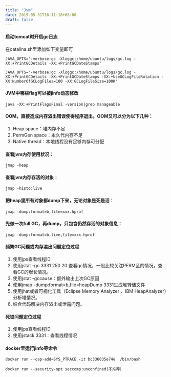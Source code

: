 ```yaml
---
title: "Jvm"
date: 2019-05-31T16:11:18+08:00
draft: false
---
```


#### 启动tomcat时开启gc日志
在catalina.sh里添加如下变量即可

```
JAVA_OPTS='-verbose:gc -Xloggc:/home/ubuntu/logs/gc.log -XX:+PrintGCDetails -XX:+PrintGCDateStamps'
```

```
JAVA_OPTS='-verbose:gc -Xloggc:/home/ubuntu/logs/gc.log -XX:+PrintGCDetails -XX:+PrintGCDateStamps -XX:+UseGCLogFileRotation -XX:NumberOfGCLogFiles=100 -XX:GCLogFileSize=100K'
```

#### JVM中哪些flag可以被jinfo动态修改

```
java -XX:+PrintFlagsFinal -version|grep manageable
```

#### OOM，直接造成内存溢出错误使得程序退出。OOM又可以分为以下几种：
1. Heap space：堆内存不足
1. PermGen space：永久代内存不足
1. Native thread：本地线程没有足够内存可分配

#### 查看jvm内存使用状况：

```
jmap -heap
```

#### 查看jvm内存存活的对象：

```
jmap -histo:live
```

#### 把heap里所有对象都dump下来，无论对象是死是活：

```
jmap -dump:format=b,file=xxx.hprof
```

#### 先做一次full GC，再dump，只包含仍然存活的对象信息：

```
jmap -dump:format=b,live,file=xxx.hprof
```

#### 频繁GC问题或内存溢出问题定位过程
1. 使用jps查看线程ID
1. 使用jstat -gc 3331 250 20 查看gc情况，一般比较关注PERM区的情况，查看GC的增长情况。
1. 使用jstat -gccause：额外输出上次GC原因
1. 使用jmap -dump:format=b,file=heapDump 3331生成堆转储文件
1. 使用jhat或者可视化工具（Eclipse Memory Analyzer 、IBM HeapAnalyzer）分析堆情况。
1. 结合代码解决内存溢出或泄露问题。

#### 死锁问题定位过程
1. 使用jps查看线程ID
1. 使用jstack 3331：查看线程情况

#### docker里运行jinfo等命令

```
docker run --cap-add=SYS_PTRACE -it bc336035e74e  /bin/bash
```

```
docker run --security-opt seccomp:unconfined(不推荐）
```

